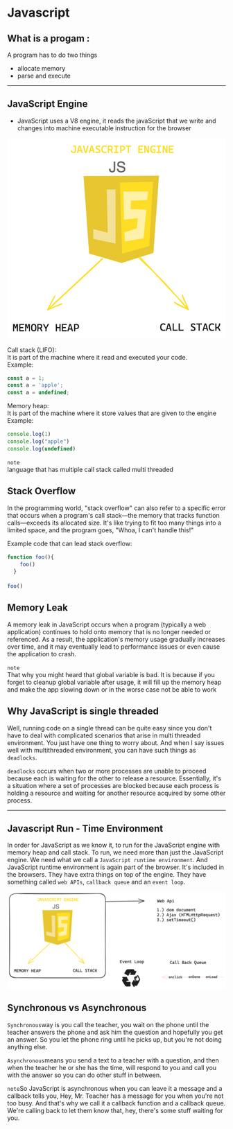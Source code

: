 # Javascript

## What is a progam :

A program has to do two things

- allocate memory
- parse and execute
---
## JavaScript Engine

- JavaScript uses a V8 engine, it reads the javaScript that we write and changes into machine executable instruction for the browser

![View Design](assets/JsEngine.png)

Call stack (LIFO): <br>
It is part of the machine where it read and executed your code.
<br>
Example:
```javascript
const a = 1;
const a = 'apple';
const a = undefined;
```

Memory heap: <br>
It is part of the machine where it store values that are given to the engine
<br>
Example:
```javascript
console.log(1)
console.log("apple")
console.log(undefined)

```

`note`<br>
language that has multiple call stack called multi threaded

## Stack Overflow
In the programming world, "stack overflow" can also refer to a specific error that occurs when a program's call stack—the memory that tracks function calls—exceeds its allocated size. It's like trying to fit too many things into a limited space, and the program goes, "Whoa, I can't handle this!"


Example code that can lead stack overflow:
```javascript
function foo(){
    foo()
  }

foo()
```

## Memory Leak
A memory leak in JavaScript occurs when a program (typically a web application) continues to hold onto memory that is no longer needed or referenced. As a result, the application's memory usage gradually increases over time, and it may eventually lead to performance issues or even cause the application to crash.

`note`<br>
That why you might heard that global variable is bad. It is because if you forget to cleanup global variable after usage, it will fill up the memory heap and make the app slowing down or in the worse case not be able to work

## Why JavaScript is single threaded
Well, running code on a single thread can be quite easy since you don't have to deal with complicated
scenarios that arise in multi threaded environment.
You just have one thing to worry about.
And when I say issues well with multithreaded environment, you can have such things as `deadlocks`.


`deadlocks` occurs when two or more processes are unable to proceed because each is waiting for the other to release a resource. Essentially, it's a situation where a set of processes are blocked because each process is holding a resource and waiting for another resource acquired by some other process.

---

## Javascript Run - Time Environment
In order for JavaScript as we know it, to run for the JavaScript engine with memory heap and call stack. To run, we need more than just the JavaScript engine. We need what we call a `JavaScript runtime environment`. And JavaScript runtime environment is again part of the browser.
It's included in the browsers. They have extra things on top of the engine. They have something called `web APIs`, `callback queue` and an `event loop`.


![View Design](assets/js-run-time-env.png)

## Synchronous vs Asynchronous

`Synchronous`way is you call the teacher, you wait on the phone until the teacher answers the phone
and ask him the question and hopefully you get an answer.
So you let the phone ring until he picks up, but you're not doing anything else.

`Asynchronous`means you send a text to a teacher with a question, and then when the
teacher he or she has the time, will respond to you and call you with the answer so you can do other
stuff in between.

`note`So JavaScript is asynchronous when you can leave it a message and a callback tells you, Hey, Mr. Teacher
has a message for you when you're not too busy.
And that's why we call it a callback function and a callback queue.
We're calling back to let them know that, hey, there's some stuff waiting for you.




